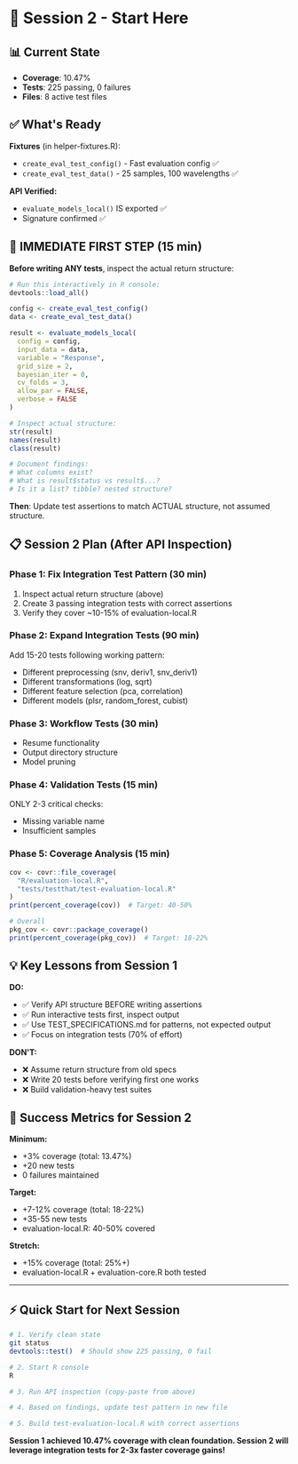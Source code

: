 # 🚀 Session 2 - Start Here

## 📊 Current State
- **Coverage**: 10.47%
- **Tests**: 225 passing, 0 failures
- **Files**: 8 active test files

## ✅ What's Ready

**Fixtures** (in helper-fixtures.R):
- `create_eval_test_config()` - Fast evaluation config ✅
- `create_eval_test_data()` - 25 samples, 100 wavelengths ✅

**API Verified:**
- `evaluate_models_local()` IS exported ✅
- Signature confirmed ✅

## 🎯 IMMEDIATE FIRST STEP (15 min)

**Before writing ANY tests**, inspect the actual return structure:

```r
# Run this interactively in R console:
devtools::load_all()

config <- create_eval_test_config()
data <- create_eval_test_data()

result <- evaluate_models_local(
  config = config,
  input_data = data,
  variable = "Response",
  grid_size = 2,
  bayesian_iter = 0,
  cv_folds = 3,
  allow_par = FALSE,
  verbose = FALSE
)

# Inspect actual structure:
str(result)
names(result)
class(result)

# Document findings:
# What columns exist?
# What is result$status vs result$...?
# Is it a list? tibble? nested structure?
```

**Then**: Update test assertions to match ACTUAL structure, not assumed structure.

## 📋 Session 2 Plan (After API Inspection)

### **Phase 1**: Fix Integration Test Pattern (30 min)
1. Inspect actual return structure (above)
2. Create 3 passing integration tests with correct assertions
3. Verify they cover ~10-15% of evaluation-local.R

### **Phase 2**: Expand Integration Tests (90 min)
Add 15-20 tests following working pattern:
- Different preprocessing (snv, deriv1, snv_deriv1)
- Different transformations (log, sqrt)
- Different feature selection (pca, correlation)
- Different models (plsr, random_forest, cubist)

### **Phase 3**: Workflow Tests (30 min)
- Resume functionality
- Output directory structure
- Model pruning

### **Phase 4**: Validation Tests (15 min)
ONLY 2-3 critical checks:
- Missing variable name
- Insufficient samples

### **Phase 5**: Coverage Analysis (15 min)
```r
cov <- covr::file_coverage(
  "R/evaluation-local.R",
  "tests/testthat/test-evaluation-local.R"
)
print(percent_coverage(cov))  # Target: 40-50%

# Overall
pkg_cov <- covr::package_coverage()
print(percent_coverage(pkg_cov))  # Target: 18-22%
```

## 💡 Key Lessons from Session 1

**DO:**
- ✅ Verify API structure BEFORE writing assertions
- ✅ Run interactive tests first, inspect output
- ✅ Use TEST_SPECIFICATIONS.md for patterns, not expected output
- ✅ Focus on integration tests (70% of effort)

**DON'T:**
- ❌ Assume return structure from old specs
- ❌ Write 20 tests before verifying first one works
- ❌ Build validation-heavy test suites

## 🎯 Success Metrics for Session 2

**Minimum:**
- +3% coverage (total: 13.47%)
- +20 new tests
- 0 failures maintained

**Target:**
- +7-12% coverage (total: 18-22%)
- +35-55 new tests
- evaluation-local.R: 40-50% covered

**Stretch:**
- +15% coverage (total: 25%+)
- evaluation-local.R + evaluation-core.R both tested

---

## ⚡ Quick Start for Next Session

```bash
# 1. Verify clean state
git status
devtools::test()  # Should show 225 passing, 0 fail

# 2. Start R console
R

# 3. Run API inspection (copy-paste from above)

# 4. Based on findings, update test pattern in new file

# 5. Build test-evaluation-local.R with correct assertions
```

**Session 1 achieved 10.47% coverage with clean foundation. Session 2 will leverage integration tests for 2-3x faster coverage gains!**

